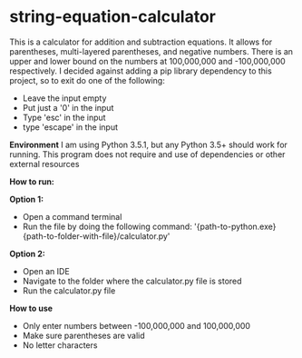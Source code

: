 # string-equation-calculator
This is a calculator for addition and subtraction equations. It allows for parentheses, multi-layered parentheses,
and negative numbers. There is an upper and lower bound on the numbers at 100,000,000 and -100,000,000 respectively.
I decided against adding a pip library dependency to this project, so to exit do one of the following:
- Leave the input empty
- Put just a '0' in the input
- Type 'esc' in the input
- type 'escape' in the input

**Environment**
I am using Python 3.5.1, but any Python 3.5+ should work for running. This program does not require
and use of dependencies or other external resources

**How to run:**

  **Option 1:**
  - Open a command terminal
  - Run the file by doing the following command: '{path-to-python.exe} {path-to-folder-with-file}/calculator.py'

  **Option 2:**
  - Open an IDE
  - Navigate to the folder where the calculator.py file is stored
  - Run the calculator.py file

**How to use**
- Only enter numbers between -100,000,000 and 100,000,000
- Make sure parentheses are valid
- No letter characters
